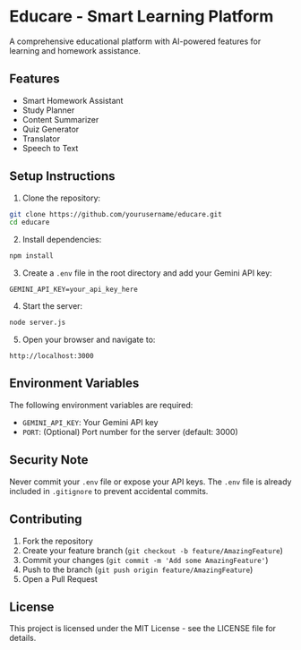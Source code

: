 # Educare - Smart Learning Platform

A comprehensive educational platform with AI-powered features for learning and homework assistance.

## Features

- Smart Homework Assistant
- Study Planner
- Content Summarizer
- Quiz Generator
- Translator
- Speech to Text

## Setup Instructions

1. Clone the repository:
```bash
git clone https://github.com/yourusername/educare.git
cd educare
```

2. Install dependencies:
```bash
npm install
```

3. Create a `.env` file in the root directory and add your Gemini API key:
```env
GEMINI_API_KEY=your_api_key_here
```

4. Start the server:
```bash
node server.js
```

5. Open your browser and navigate to:
```
http://localhost:3000
```

## Environment Variables

The following environment variables are required:

- `GEMINI_API_KEY`: Your Gemini API key
- `PORT`: (Optional) Port number for the server (default: 3000)

## Security Note

Never commit your `.env` file or expose your API keys. The `.env` file is already included in `.gitignore` to prevent accidental commits.

## Contributing

1. Fork the repository
2. Create your feature branch (`git checkout -b feature/AmazingFeature`)
3. Commit your changes (`git commit -m 'Add some AmazingFeature'`)
4. Push to the branch (`git push origin feature/AmazingFeature`)
5. Open a Pull Request

## License

This project is licensed under the MIT License - see the LICENSE file for details. 